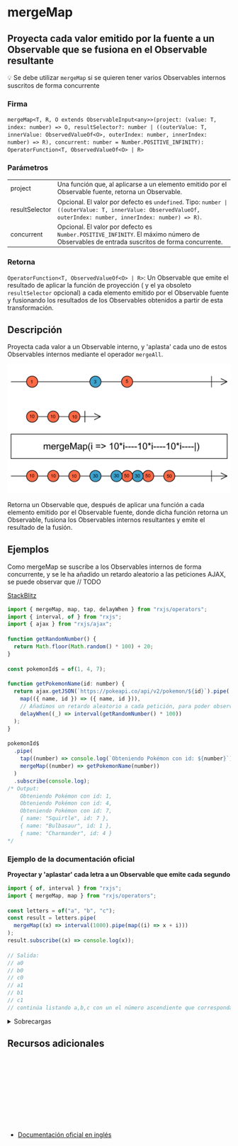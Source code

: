 # mergeMap

<h2 class="subtitle"> Proyecta cada valor emitido por la fuente a un Observable que se fusiona en el Observable resultante</h2>

💡 Se debe utilizar `mergeMap` si se quieren tener varios Observables internos suscritos de forma concurrente

### Firma

`mergeMap<T, R, O extends ObservableInput<any>>(project: (value: T, index: number) => O, resultSelector?: number | ((outerValue: T, innerValue: ObservedValueOf<O>, outerIndex: number, innerIndex: number) => R), concurrent: number = Number.POSITIVE_INFINITY): OperatorFunction<T, ObservedValueOf<O> | R>`

### Parámetros

<table>
<tr><td>project</td><td>Una función que, al aplicarse a un elemento emitido por el Observable fuente, retorna un Observable.</td></tr>
<tr><td>resultSelector</td><td>Opcional. El valor por defecto es <code>undefined</code>.
Tipo: <code>number | ((outerValue: T, innerValue: ObservedValueOf, outerIndex: number, innerIndex: number) => R)</code>.</td></tr>
<tr><td>concurrent</td><td>Opcional. El valor por defecto es <code>Number.POSITIVE_INFINITY</code>.
El máximo número de Observables de entrada suscritos de forma concurrente.</td></tr>
</table>

### Retorna

`OperatorFunction<T, ObservedValueOf<O> | R>`: Un Observable que emite el resultado de aplicar la función de proyección ( y el ya obsoleto `resultSelector` opcional) a cada elemento emitido por el Observable fuente y fusionando los resultados de los Observables obtenidos a partir de esta transformación.

</details>

## Descripción

Proyecta cada valor a un Observable interno, y 'aplasta' cada uno de estos Observables internos mediante el operador `mergeAll`.

<img src="assets/images/marble-diagrams/transformation/mergeMap.png" alt="Diagrama de canicas del operador mergeMap">

Retorna un Observable que, después de aplicar una función a cada elemento emitido por el Observable fuente, donde dicha función retorna un Observable, fusiona los Observables internos resultantes y emite el resultado de la fusión.

## Ejemplos

Como mergeMap se suscribe a los Observables internos de forma concurrente, y se le ha añadido un retardo aleatorio a las peticiones AJAX, se puede observar que // TODO

<a target="_blank" href="https://stackblitz.com/edit/rxjs-mergemap-1?file=index.ts">StackBlitz</a>

```javascript
import { mergeMap, map, tap, delayWhen } from "rxjs/operators";
import { interval, of } from "rxjs";
import { ajax } from "rxjs/ajax";

function getRandomNumber() {
  return Math.floor(Math.random() * 100) + 20;
}

const pokemonId$ = of(1, 4, 7);

function getPokemonName(id: number) {
  return ajax.getJSON(`https://pokeapi.co/api/v2/pokemon/${id}`).pipe(
    map(({ name, id }) => ({ name, id })),
    // Añadimos un retardo aleatorio a cada petición, para poder observar el efecto de mergeMap
    delayWhen((_) => interval(getRandomNumber() * 100))
  );
}

pokemonId$
  .pipe(
    tap((number) => console.log(`Obteniendo Pokémon con id: ${number}`)),
    mergeMap((number) => getPokemonName(number))
  )
  .subscribe(console.log);
/* Output: 
    Obteniendo Pokémon con id: 1, 
    Obteniendo Pokémon con id: 4, 
    Obteniendo Pokémon con id: 7,
    { name: "Squirtle", id: 7 },
    { name: "Bulbasaur", id: 1 },
    { name: "Charmander", id: 4 }
*/
```

### Ejemplo de la documentación oficial

**Proyectar y 'aplastar' cada letra a un Observable que emite cada segundo**

```javascript
import { of, interval } from "rxjs";
import { mergeMap, map } from "rxjs/operators";

const letters = of("a", "b", "c");
const result = letters.pipe(
  mergeMap((x) => interval(1000).pipe(map((i) => x + i)))
);
result.subscribe((x) => console.log(x));

// Salida:
// a0
// b0
// c0
// a1
// b1
// c1
// continúa listando a,b,c con un el número ascendiente que corresponda
```

<details>
<summary>Sobrecargas</summary>
<div class="overload-container">

<div class="overload-section">

### Firma

`mergeMap(project: (value: T, index: number) => O, concurrent?: number): OperatorFunction<T, ObservedValueOf<O>>`

### Parámetros

<table>
<tr><td>project</td><td>Tipo: <code>(value: T, index: number) => O</code>.</td></tr>
<tr><td>concurrent</td><td>Opcional. El valor por defecto es <code>undefined</code>.
Tipo: <code>number.</td></tr>
</table>

### Retorna

`OperatorFunction<T, ObservedValueOf<O>>`

</div>

<div class="overload-section">

### Firma

`mergeMap(project: (value: T, index: number) => O, resultSelector: undefined, concurrent?: number): OperatorFunction<T, ObservedValueOf<O>>`

### Parámetros

<table>
<tr><td>project</td><td>Tipo: <code>(value: T, index: number) => O</code>.</td></tr>
<tr><td>resultSelector</td><td>Tipo: <code>undefined.</td></tr>
<tr><td>concurrent</td><td>Opcional. El valor por defecto es <code>undefined</code>.
Tipo: <code>number.</td></tr>

</table>

### Retorna

`OperatorFunction<T, ObservedValueOf<O>>`

</div>

<div class="overload-section">

### Firma

`mergeMap(project: (value: T, index: number) => O, resultSelector: (outerValue: T, innerValue: ObservedValueOf<O>, outerIndex: number, innerIndex: number) => R, concurrent?: number): OperatorFunction<T, R>`

### Parámetros

<table>
<tr><td>project</td><td>Tipo: <code>(value: T, index: number) => O</code>.</td></tr>
<tr><td>resultSelector</td><td>Tipo: <code>(outerValue: T, innerValue: ObservedValueOf, outerIndex: number, innerIndex: number) => R.</td></tr>
<tr><td>concurrent</td><td>Opcional. El valor por defecto es <code>undefined</code>.
Tipo: <code>number.</td></tr>
</table>

### Retorna

`OperatorFunction<T, R>`

</div>

</div>
</details>

<div class="page-footer">

## Recursos adicionales

<a target="_blank" href="https://github.com/ReactiveX/rxjs/blob/master/src/internal/operators/mergeMap.ts">
<svg>
  <use xlink:href="/assets/icons/source.svg#source-code"></use>
</svg>
</a>
</div>

- <a target="_blank" href="https://rxjs.dev/api/operators/mergeMap">Documentación oficial en inglés</a>
